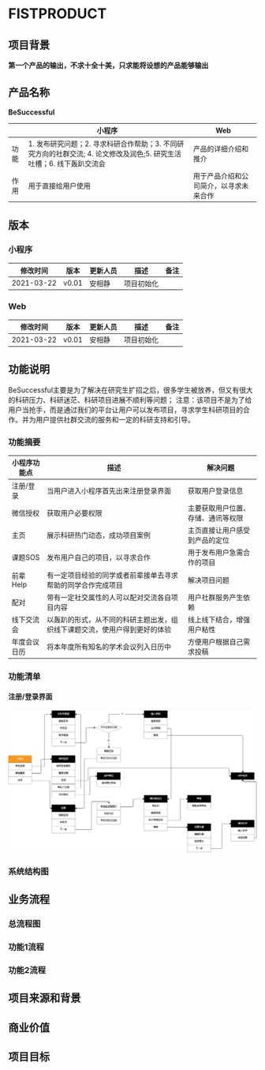 # FISTPRODUCT

## 项目背景
**第一个产品的输出，不求十全十美，只求能将设想的产品能够输出**

## 产品名称
**BeSuccessful**

||小程序| Web|
|---|---   | --- |
| 功能 | 1. 发布研究问题；2. 寻求科研合作帮助；3. 不同研究方向的社群交流; 4. 论文修改及润色;5. 研究生活吐槽；6. 线下轰趴交流会 |产品的详细介绍和推介|
|作用|用于直接给用户使用|用于产品介绍和公司简介，以寻求未来合作|
## 版本
### 小程序
|修改时间|版本|更新人员|描述|备注|
|---|---|----|-----|-----|
|2021-03-22|v0.01|安相静|项目初始化||

### Web
|修改时间|版本|更新人员|描述|备注|
|---|---|----|-----|-----|
|2021-03-22|v0.01|安相静|项目初始化||
## 功能说明
BeSuccessful主要是为了解决在研究生扩招之后，很多学生被放养，但又有很大的科研压力、科研迷茫、科研项目进展不顺利等问题；
注意：该项目不是为了给用户当抢手，而是通过我们的平台让用户可以发布项目，寻求学生科研项目的合作。并为用户提供社群交流的服务和一定的科研支持和引导。
### 功能摘要
|小程序功能点|描述|解决问题|
| --- |---|---|
|注册/登录|当用户进入小程序首先出来注册登录界面|获取用户登录信息|
|微信授权|获取用户必要权限|主要获取用户位置、存储、通讯等权限|
|主页|展示科研热门动态，成功项目案例|主页直接让用户感受到产品的定位|
|课题SOS|发布用户自己的项目，以寻求合作|用于发布用户急需合作的项目|
|前辈Help|有一定项目经验的同学或者前辈接单去寻求帮助的同学合作完成项目|解决项目问题|
|配对|带有一定社交属性的人可以配对交流各自项目内容|用户社群服务产生依赖|
|线下交流会|以轰趴的形式，从不同的科研主题出发，组织线下课题交流，使用户得到更好的体验|线上线下结合，增强用户粘性|
|年度会议日历|将本年度所有知名的学术会议列入日历中|方便用户根据自己需求投稿|

### 功能清单
#### 注册/登录界面
![](image/README/1616490713650.png)
### 系统结构图


## 业务流程
### 总流程图

### 功能1流程

### 功能2流程

## 项目来源和背景

## 商业价值

## 项目目标


